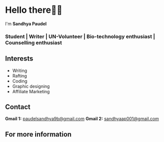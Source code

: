 # **Hello there🙋‍♀️**
I'm **Sandhya Paudel**
### **Student | Writer | UN-Volunteer | Bio-technology enthusiast | Counselling enthusiast**


## **Interests**
 - Writing
 - Rafting
 - Coding
 - Graphic designing
 - Affiliate Marketing 


## **Contact**
**Gmail 1:** paudelsandhya9b@gmail.com
**Gmail 2:** sandhyaap001@gmail.com

## **For more information**
